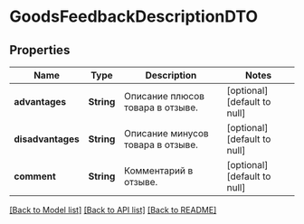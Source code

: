 # GoodsFeedbackDescriptionDTO
## Properties

| Name | Type | Description | Notes |
|------------ | ------------- | ------------- | -------------|
| **advantages** | **String** | Описание плюсов товара в отзыве. | [optional] [default to null] |
| **disadvantages** | **String** | Описание минусов товара в отзыве. | [optional] [default to null] |
| **comment** | **String** | Комментарий в отзыве. | [optional] [default to null] |

[[Back to Model list]](../README.md#documentation-for-models) [[Back to API list]](../README.md#documentation-for-api-endpoints) [[Back to README]](../README.md)

